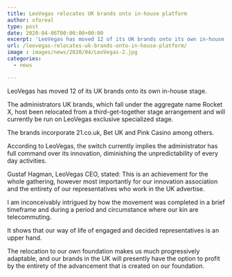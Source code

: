 ```yaml
---
title: LeoVegas relocates UK brands onto in-house platform
author: xforeal 
type: post
date: 2020-04-06T00:00:00+00:00
excerpt: 'LeoVegas has moved 12 of its UK brands onto its own in-house platform '
url: /leovegas-relocates-uk-brands-onto-in-house-platform/
image : images/news/2020/04/LeoVegas-2.jpg
categories:
  - news

---
```

LeoVegas has moved 12 of its UK brands onto its own in-house stage. 

The administrators UK brands, which fall under the aggregate name Rocket X, host been relocated from a third-get-together stage arrangement and will currently be run on LeoVegas exclusive specialized stage. 

The brands incorporate 21.co.uk, Bet UK and Pink Casino among others. 

According to LeoVegas, the switch currently implies the administrator has full command over its innovation, diminishing the unpredictability of every day activities. 

Gustaf Hagman, LeoVegas CEO, stated: This is an achievement for the whole gathering, however most importantly for our innovation association and the entirety of our representatives who work in the UK advertise. 

I am inconceivably intrigued by how the movement was completed in a brief timeframe and during a period and circumstance where our kin are telecommuting. 

It shows that our way of life of engaged and decided representatives is an upper hand. 

The relocation to our own foundation makes us much progressively adaptable, and our brands in the UK will presently have the option to profit by the entirety of the advancement that is created on our foundation.